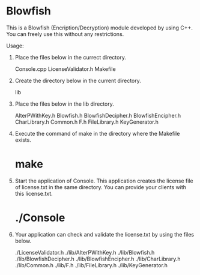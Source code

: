 # Blowfish

This is a Blowfish (Encription/Decryption) module developed by using C++.
You can freely use this without any restrictions.

Usage:
   1. Place the files below in the currect directory.

      Console.cpp
      LicenseValidator.h
      Makefile

   2. Create the directory below in the current directory.

      lib

   3. Place the files below in the lib directory.

      AlterPWithKey.h
      Blowfish.h
      BlowfishDecipher.h
      BlowfishEncipher.h
      CharLibrary.h
      Common.h
      F.h
      FileLibrary.h
      KeyGenerator.h

   4. Execute the command of make in the directory where the Makefile exists.

      # make

   5. Start the application of Console.
      This application creates the license file of license.txt in the same directory.
      You can provide your clients with this license.txt.

      # ./Console

   6. Your application can check and validate the license.txt by using the files below.

      ./LicenseValidator.h
      ./lib/AlterPWithKey.h
      ./lib/Blowfish.h
      ./lib/BlowfishDecipher.h
      ./lib/BlowfishEncipher.h
      ./lib/CharLibrary.h
      ./lib/Common.h
      ./lib/F.h
      ./lib/FileLibrary.h
      ./lib/KeyGenerator.h
      
